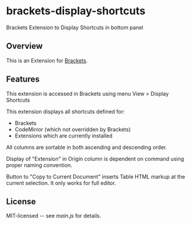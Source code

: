 brackets-display-shortcuts
==========================

Brackets Extension to Display Shortcuts in bottom panel

## Overview

This is an Extension for [Brackets](https://github.com/adobe/brackets). 

## Features

This extension is accessed in Brackets using menu View > Display Shortcuts

This extension displays all shortcuts defined for:
* Brackets
* CodeMirror (which not overridden by Brackets)
* Extensions which are currently installed 

All columns are sortable in both ascending and descending order.

Display of "Extension" in Origin column is dependent on command using proper naming convention.

Button to "Copy to Current Document" inserts Table HTML markup at the current selection. It only works for full editor.



## License

MIT-licensed -- see _main.js_ for details.
